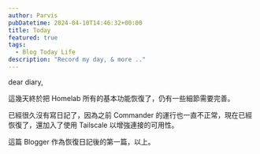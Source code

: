 ```yaml
---
author: Parvis
pubDatetime: 2024-04-10T14:46:32+00:00
title: Today
featured: true
tags:
  - Blog Today Life
description: "Record my day, & more .."
---
```


dear diary,     

這幾天終於把 Homelab 所有的基本功能恢復了，仍有一些細節需要完善。    

已經很久沒有寫日記了，因為之前 Commander 的運行也一直不正常，現在已經恢復了，還加入了使用 Tailscale 以增強連接的可用性。    

這篇 Blogger 作為恢復日記後的第一篇，以上。  